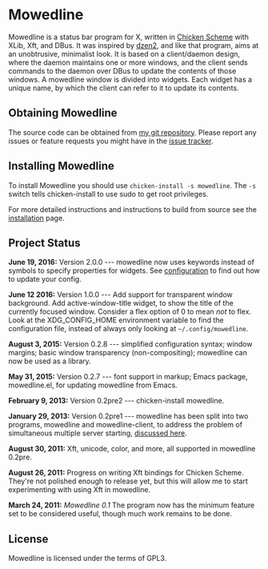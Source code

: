 
Mowedline
=========

Mowedline is a status bar program for X, written in [Chicken
Scheme](http://www.call-cc.org/) with XLib, Xft, and DBus.  It was
inspired by [dzen2](https://github.com/robm/dzen), and like
that program, aims at an unobtrusive, minimalist look.  It is based on a
client/daemon design, where the daemon maintains one or more windows, and
the client sends commands to the daemon over DBus to update the contents
of those windows.  A mowedline window is divided into widgets.  Each
widget has a unique name, by which the client can refer to it to update
its contents.


Obtaining Mowedline
-------------------

The source code can be obtained from
[my git repository](https://github.com/retroj/mowedline/).  Please
report any issues or feature requests you might have in the
[issue tracker](https://github.com/retroj/mowedline/issues).


Installing Mowedline
--------------------

To install Mowedline you should use `chicken-install -s mowedline`.
The `-s` switch tells chicken-install to use sudo to get root
privileges.

For more detailed instructions and instructions to build from source
see the [installation](https://github.com/retroj/mowedline/wiki/Installation)
page.


Project Status
--------------

__June 19, 2016:__ Version 2.0.0 --- mowedline now uses keywords
instead of symbols to specify properties for widgets.  See
[configuration](https://github.com/retroj/mowedline/wiki/Configuration)
to find out how to update your config.

__June 12 2016:__ Version 1.0.0 --- Add support for transparent window
background.  Add active-window-title widget, to show the title of the
currently focused window.  Consider a flex option of 0 to mean _not_
to flex.  Look at the XDG\_CONFIG_HOME environment variable to find
the configuration file, instead of always only looking at
`~/.config/mowedline`.

__August 3, 2015:__ Version 0.2.8 --- simplified configuration syntax;
window margins; basic window transparency (non-compositing); mowedline can
now be used as a library.

__May 31, 2015:__ Version 0.2.7 --- font support in markup; Emacs package,
mowedline.el, for updating mowedline from Emacs.

__February 9, 2013:__ Version 0.2pre2 --- chicken-install mowedline.

__January 29, 2013:__ Version 0.2pre1 --- mowedline has been split
into two programs, mowedline and mowedline-client, to address the
problem of simultaneous multiple server starting,
[discussed here](http://retroj.net/blog/2013/01/28/mowedline-three-bugs).

__August 30, 2011:__ Xft, unicode, color, and more, all supported in
mowedline 0.2pre.

__August 26, 2011:__ Progress on writing Xft bindings for Chicken Scheme.
They're not polished enough to release yet, but this will allow me to
start experimenting with using Xft in mowedline.

__March 24, 2011:__ _Mowedline 0.1_ The program now has the minimum
feature set to be considered useful, though much work remains to be done.


License
-------

Mowedline is licensed under the terms of GPL3.
